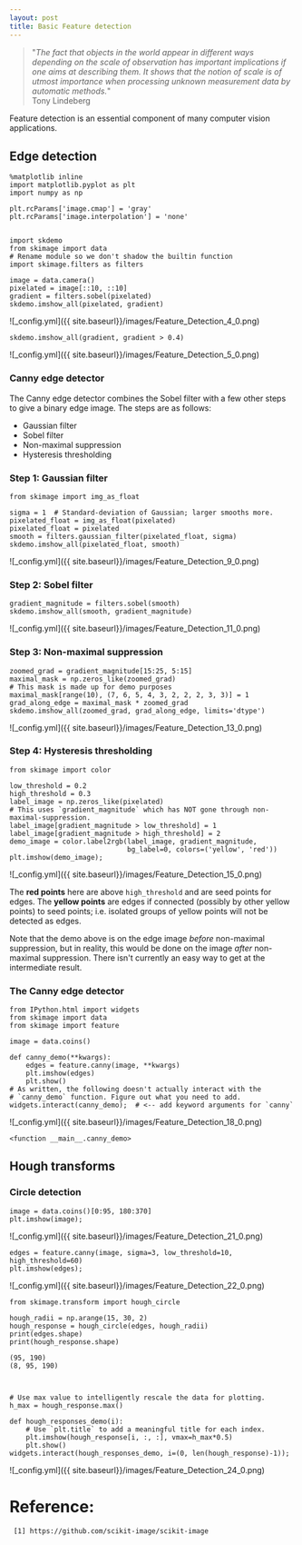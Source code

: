 ```yaml
---
layout: post
title: Basic Feature detection 
---
```


> "*The fact that objects in the world appear in different ways depending on the scale of observation has important implications if one aims at describing them. It shows that the notion of scale is of utmost importance when processing unknown measurement data by automatic methods.*"  
                                              Tony Lindeberg


Feature detection is an essential component of many computer vision applications.

## Edge detection


    %matplotlib inline
    import matplotlib.pyplot as plt
    import numpy as np
    
    plt.rcParams['image.cmap'] = 'gray'
    plt.rcParams['image.interpolation'] = 'none'


    import skdemo
    from skimage import data
    # Rename module so we don't shadow the builtin function
    import skimage.filters as filters
    
    image = data.camera()
    pixelated = image[::10, ::10]
    gradient = filters.sobel(pixelated)
    skdemo.imshow_all(pixelated, gradient)


![_config.yml]({{ site.baseurl}}/images/Feature_Detection_4_0.png)



    skdemo.imshow_all(gradient, gradient > 0.4)


![_config.yml]({{ site.baseurl}}/images/Feature_Detection_5_0.png)


### Canny edge detector

The Canny edge detector combines the Sobel filter with a few other steps to give a binary edge image. The steps are as follows:
* Gaussian filter
* Sobel filter
* Non-maximal suppression
* Hysteresis thresholding

### Step 1: Gaussian filter


    from skimage import img_as_float
    
    sigma = 1  # Standard-deviation of Gaussian; larger smooths more.
    pixelated_float = img_as_float(pixelated)
    pixelated_float = pixelated
    smooth = filters.gaussian_filter(pixelated_float, sigma)
    skdemo.imshow_all(pixelated_float, smooth)


![_config.yml]({{ site.baseurl}}/images/Feature_Detection_9_0.png)


### Step 2: Sobel filter


    gradient_magnitude = filters.sobel(smooth)
    skdemo.imshow_all(smooth, gradient_magnitude)


![_config.yml]({{ site.baseurl}}/images/Feature_Detection_11_0.png)


### Step 3: Non-maximal suppression


    zoomed_grad = gradient_magnitude[15:25, 5:15]
    maximal_mask = np.zeros_like(zoomed_grad)
    # This mask is made up for demo purposes
    maximal_mask[range(10), (7, 6, 5, 4, 3, 2, 2, 2, 3, 3)] = 1
    grad_along_edge = maximal_mask * zoomed_grad
    skdemo.imshow_all(zoomed_grad, grad_along_edge, limits='dtype')


![_config.yml]({{ site.baseurl}}/images/Feature_Detection_13_0.png)


### Step 4: Hysteresis thresholding


    from skimage import color
    
    low_threshold = 0.2
    high_threshold = 0.3
    label_image = np.zeros_like(pixelated)
    # This uses `gradient_magnitude` which has NOT gone through non-maximal-suppression.
    label_image[gradient_magnitude > low_threshold] = 1
    label_image[gradient_magnitude > high_threshold] = 2
    demo_image = color.label2rgb(label_image, gradient_magnitude,
                                 bg_label=0, colors=('yellow', 'red'))
    plt.imshow(demo_image);


![_config.yml]({{ site.baseurl}}/images/Feature_Detection_15_0.png)


The **red points** here are above `high_threshold` and are seed points for edges. The **yellow points** are edges if connected (possibly by other yellow points) to seed points; i.e. isolated groups of yellow points will not be detected as edges.

Note that the demo above is on the edge image *before* non-maximal suppression, but in reality, this would be done on the image *after* non-maximal suppression. There isn't currently an easy way to get at the intermediate result.

### The Canny edge detector


    from IPython.html import widgets
    from skimage import data
    from skimage import feature
    
    image = data.coins()
    
    def canny_demo(**kwargs):
        edges = feature.canny(image, **kwargs)
        plt.imshow(edges)
        plt.show()
    # As written, the following doesn't actually interact with the
    # `canny_demo` function. Figure out what you need to add.
    widgets.interact(canny_demo);  # <-- add keyword arguments for `canny`


![_config.yml]({{ site.baseurl}}/images/Feature_Detection_18_0.png)





    <function __main__.canny_demo>



## Hough transforms

### Circle detection


    image = data.coins()[0:95, 180:370]
    plt.imshow(image);


![_config.yml]({{ site.baseurl}}/images/Feature_Detection_21_0.png)



    edges = feature.canny(image, sigma=3, low_threshold=10, high_threshold=60)
    plt.imshow(edges);


![_config.yml]({{ site.baseurl}}/images/Feature_Detection_22_0.png)



    from skimage.transform import hough_circle
     
    hough_radii = np.arange(15, 30, 2)
    hough_response = hough_circle(edges, hough_radii)
    print(edges.shape)
    print(hough_response.shape)

    (95, 190)
    (8, 95, 190)



    # Use max value to intelligently rescale the data for plotting.
    h_max = hough_response.max()
    
    def hough_responses_demo(i):
        # Use `plt.title` to add a meaningful title for each index.
        plt.imshow(hough_response[i, :, :], vmax=h_max*0.5)
        plt.show()
    widgets.interact(hough_responses_demo, i=(0, len(hough_response)-1));


![_config.yml]({{ site.baseurl}}/images/Feature_Detection_24_0.png)


# Reference:
     [1] https://github.com/scikit-image/scikit-image
